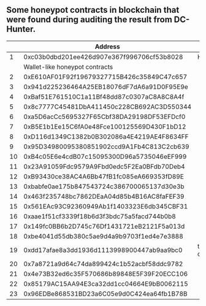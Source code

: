 
Some honeypot contracts in blockchain that were found during auditing the result from DC-Hunter.
-------

|  | Address | Note |
| ------ | ------ | ------ |
|1| 0xc03b0dbd201ee426d907e367f996706cf53b8028| HODLerParadise
||Wallet-like honeypot contracts|
|2| 0xE610AF01F92f19679327715B426c35849C47c657| 
|3| 0x941d225236464A25EB18076dF7dA6a91D0F95E9e|
|4|0xBaf51E761510C1a11Bf48dd87c0307aC8A8C8A4f|
|5|0x8c7777C45481DbA411450c228CB692AC3D550344|
|6|0xa5D6acCc5695327F65Cbf38DA29198DF53EFDcf0|
|7|0xB5E1b1Ee15C6fA0e48Fce100125569D430F1bD12|
|8|0xD116d1349C1382b0B302086a4E4219AE4F8634FF|
|9|0x95D34980095380851902ccd9A1Fb4C813C2cb639|
|10|0xB4c05E6e4cdB07c15095300D96a5735046eEF999|
|11|0x23A91059Fdc9579A9Fbd0edc5F2Ea0BFdb70Deb4|
|12|0xB93430ce38AC4A6Bb47fB1fc085eA669353fD89E|
|13|0xbabfe0ae175b847543724c386700065137d30e3b|
|14|0x463f235748bc7862DEaA04d85b4B16AC8faFEF39|
|15|0x561EAc93C92360949Ab1f1403323E6db345CBF31|
|16|0xaae1f51cf3339f18b6d3f3bdc75a5facd744b0b8|
|17|0x149fc0BB6b2D745c76Df1431721eB2121F5a013d|
|18|0xbe4041d55db380c5ae9d4a9b9703f1ed4e7e3888|
|19|0xdd17afae8a3dd1936d1113998900447ab9aa9bc0| the advanced one
|20|0x7a8721a9d64c74da899424c1b52acbf58ddc9782|
|21|0x4e73B32ed6c35F570686b89848E5F39F20ECC106|
|22|0x85179AC15AA94E3ca32dd1cc04664E9bB0062115|
|23|0x96EDBe868531BD23a6C05e9d0C424ea64fb1B78B|
